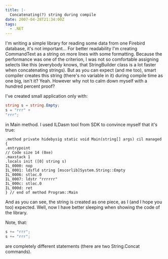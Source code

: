 ```yaml
---
title: |-
  Concatenating(?) string during compile
date: 2007-04-28T21:34:00Z
tags:
  - .NET
---
```

I'm writing a simple library for reading some data from one Firebird database, it's not important... For better readability I'm creating CommandText as a string on more lines with some formatting. Because the performance was one of the criterion, I was not so comfortable assigning selects like this (everybody knows, that StringBuilder class is a lot faster when concatenating strings). But as you can expect (and me too), smart compiler creates this string (there's no variable in it) during compile time as one big, isn't it? Yeah. However why not to calm down myself with a hundred percent proof?

I've created small application only with:

```csharp
string s = string.Empty;
s = "rrr" +
"rrr";
```

in Main method. I used ILDasm tool from SDK to convince myself that it's true:

```text
.method private hidebysig static void Main(string[] args) cil managed
{
.entrypoint
// Code size 14 (0xe)
.maxstack 1
.locals init ([0] string s)
IL_0000: nop
IL_0001: ldsfld string [mscorlib]System.String::Empty
IL_0006: stloc.0
IL_0007: ldstr "rrrrrr"
IL_000c: stloc.0
IL_000d: ret
} // end of method Program::Main
```

And as you can see, the string is created as one piece, as I (and I hope you too) expected. Well, now I have better sleeping when showing the code of the library.

Note, that:

```csharp
s += "rrr";
s += "rrr";
```

are completely different statements (there are two String.Concat commands).
